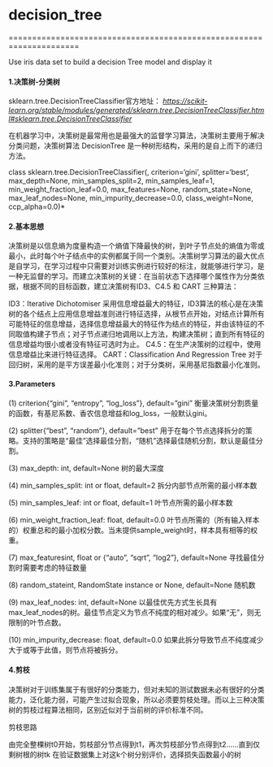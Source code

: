 # decision_tree
=====================================================================

Use iris data set to build a decision Tree model and display it


#### **1.决策树-分类树**
sklearn.tree.DecisionTreeClassifier官方地址：
*<https://scikit-learn.org/stable/modules/generated/sklearn.tree.DecisionTreeClassifier.html#sklearn.tree.DecisionTreeClassifier>*


在机器学习中，决策树是最常用也是最强大的监督学习算法，决策树主要用于解决分类问题，决策树算法 DecisionTree 是一种树形结构，采用的是自上而下的递归方法。

class sklearn.tree.DecisionTreeClassifier(, criterion=‘gini’, splitter=‘best’, max_depth=None, min_samples_split=2, min_samples_leaf=1, min_weight_fraction_leaf=0.0, max_features=None, random_state=None, max_leaf_nodes=None, min_impurity_decrease=0.0, class_weight=None, ccp_alpha=0.0)*


#### **2.基本思想**
决策树是以信息熵为度量构造一个熵值下降最快的树，到叶子节点处的熵值为零或最小，此时每个叶子结点中的实例都属于同一个类别。决策树学习算法的最大优点是自学习，在学习过程中只需要对训练实例进行较好的标注，就能够进行学习，是一种无监督的学习。而建立决策树的关键：在当前状态下选择哪个属性作为分类依据，根据不同的目标函数，建立决策树有ID3、C4.5 和 CART 三种算法：

ID3：Iterative Dichotomiser 采用信息增益最大的特征，ID3算法的核心是在决策树的各个结点上应用信息增益准则进行特征选择，从根节点开始，对结点计算所有可能特征的信息增益，选择信息增益最大的特征作为结点的特征，并由该特征的不同取值构建子节点；对子节点递归地调用以上方法，构建决策树；直到所有特征的信息增益均很小或者没有特征可选时为止。
C4.5：在生产决策树的过程中，使用信息增益比来进行特征选择。
CART：Classification And Regression Tree 对于回归树，采用的是平方误差最小化准则；对于分类树，采用基尼指数最小化准则。


#### **3.Parameters**
(1) criterion{“gini”, “entropy”, “log_loss”}, default=”gini”
衡量决策树分割质量的函数，有基尼系数、香农信息增益和log_loss，一般默认gini。

(2) splitter{“best”, “random”}, default=”best”
用于在每个节点选择拆分的策略。支持的策略是“最佳”选择最佳分割，“随机”选择最佳随机分割，默认是最佳分割。

(3) max_depth: int, default=None
树的最大深度

(4) min_samples_split: int or float, default=2
拆分内部节点所需的最小样本数

(5) min_samples_leaf: int or float, default=1
叶节点所需的最小样本数

(6) min_weight_fraction_leaf: float, default=0.0
叶节点所需的（所有输入样本的）权重总和的最小加权分数。当未提供sample_weight时，样本具有相等的权重。

(7) max_featuresint, float or {“auto”, “sqrt”, “log2”}, default=None
寻找最佳分割时需要考虑的特征数量

(8) random_stateint, RandomState instance or None, default=None
随机数

(9) max_leaf_nodes: int, default=None
以最佳优先方式生长具有max_leaf_nodes的树。最佳节点定义为节点不纯度的相对减少。如果“无”，则无限制的叶节点数。

(10) min_impurity_decrease: float, default=0.0
如果此拆分导致节点不纯度减少大于或等于此值，则节点将被拆分。

#### **4.剪枝**
决策树对于训练集属于有很好的分类能力，但对未知的测试数据未必有很好的分类能力，泛化能力弱，可能产生过拟合现象，所以必须要剪枝处理。而以上三种决策树的剪枝过程算法相同，区别近似对于当前树的评价标准不同。

剪枝思路

由完全整棵树t0开始，剪枝部分节点得到t1，再次剪枝部分节点得到t2……直到仅剩树根的树tk
在验证数据集上对这k个树分别评价，选择损失函数最小的树
